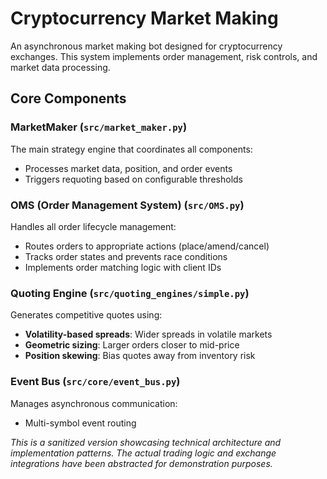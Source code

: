 # Cryptocurrency Market Making

An asynchronous market making bot designed for cryptocurrency exchanges. This system implements order management, risk controls, and market data processing.

## Core Components

### **MarketMaker** (`src/market_maker.py`)
The main strategy engine that coordinates all components:
- Processes market data, position, and order events
- Triggers requoting based on configurable thresholds

### **OMS (Order Management System)** (`src/OMS.py`)
Handles all order lifecycle management:
- Routes orders to appropriate actions (place/amend/cancel)
- Tracks order states and prevents race conditions
- Implements order matching logic with client IDs

### **Quoting Engine** (`src/quoting_engines/simple.py`)
Generates competitive quotes using:
- **Volatility-based spreads**: Wider spreads in volatile markets
- **Geometric sizing**: Larger orders closer to mid-price
- **Position skewing**: Bias quotes away from inventory risk

### **Event Bus** (`src/core/event_bus.py`)
Manages asynchronous communication:
- Multi-symbol event routing


*This is a sanitized version showcasing technical architecture and implementation patterns. The actual trading logic and exchange integrations have been abstracted for demonstration purposes.*
